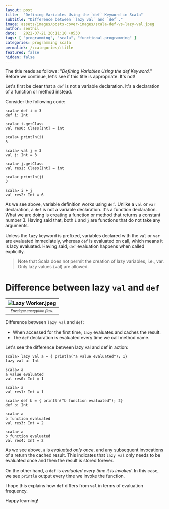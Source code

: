 ```yaml
---
layout: post
title:  "Defining Variables Using the `def` Keyword in Scala"
subtitle: "Difference between `lazy val` and `def`."
image: assets/images/posts-cover-images/scala-def-vs-lazy-val.jpeg
author: senthil
date:   2022-07-21 20:11:10 +0530
tags: [ "programming", "scala", "functional-programming" ]
categories: programming scala
permalink: /:categories/:title
featured: false
hidden: false
---
```


The title reads as follows: "*Defining Variables Using the def Keyword.*" Before we continue, let's see if this title is appropriate. It's not!

Let's first be clear that a `def` is not a variable declaration. It's a declaration of a function or method instead. 

Consider the following code:

```shell
scala> def i = 3
def i: Int

scala> i.getClass
val res0: Class[Int] = int

scala> println(i)
3

scala> val j = 3
val j: Int = 3

scala> j.getClass
val res1: Class[Int] = int

scala> println(j)
3

scala> i + j
val res2: Int = 6
```

As we see above, variable definition works using `def`. Unlike a `val` or `var` declaration, a `def` is not a variable declaration. It's a function declaration. What we are doing is creating a function or method that returns a constant number 3. Having said that, both `i` and `j` are functions that do not take any arguments.

Unless the `lazy` keyword is prefixed, variables declared with the `val` or `var` are evaluated immediately, whereas `def` is evaluated on call, which means it is lazy evaluated. Having said, `def` evaluation happens when called explicitly.

> Note that Scala does not permit the creation of lazy variables, i.e., var. Only lazy values (val) are allowed.

# Difference between lazy `val` and `def`

|![Lazy Worker.jpeg](https://cdn.hashnode.com/res/hashnode/image/upload/v1658412816599/I9I25eUsl.jpeg?auto=compress,format&format=webp)|
|:-:|
|[<sub><sup>*Envelope encryption flow.*</sup></sub>](https://www.freepik.com/free-vector/two-office-workers-looking-sleepy-colleagues-exhausted-employee-sleeping-workplace-flat-vector-illustration-lazy-worker-burnout_10173989.htm)|

Difference between `lazy val` and `def`:
- When accessed for the first time,  `lazy` evaluates and caches the result.
- The `def` declaration is evaluated every time we call method name.

Let's see the difference between lazy val and def in action:

```shell
scala> lazy val a = { println("a value evaluated"); 1}
lazy val a: Int

scala> a
a value evaluated
val res0: Int = 1

scala> a
val res1: Int = 1

scala> def b = { println("b function evaluated"); 2}
def b: Int

scala> a
b function evaluated
val res3: Int = 2

scala> a
b function evaluated
val res4: Int = 2
```

As we see above, `a` is *evaluated only once*, and any subsequent invocations of a return the cached result. This indicates that `lazy val` only needs to be evaluated once and then the result is stored forever.

On the other hand, a `def` is *evaluated every time it is invoked*. In this case, we see `println` output every time we invoke the function.

I hope this explains how `def` differs from `val` in terms of evaluation frequency.

Happy learning!